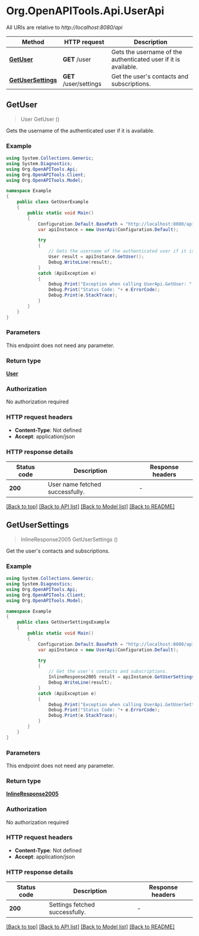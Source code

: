 # Org.OpenAPITools.Api.UserApi

All URIs are relative to *http://localhost:8080/api*

Method | HTTP request | Description
------------- | ------------- | -------------
[**GetUser**](UserApi.md#getuser) | **GET** /user | Gets the username of the authenticated user if it is available.
[**GetUserSettings**](UserApi.md#getusersettings) | **GET** /user/settings | Get the user&#39;s contacts and subscriptions.



## GetUser

> User GetUser ()

Gets the username of the authenticated user if it is available.

### Example

```csharp
using System.Collections.Generic;
using System.Diagnostics;
using Org.OpenAPITools.Api;
using Org.OpenAPITools.Client;
using Org.OpenAPITools.Model;

namespace Example
{
    public class GetUserExample
    {
        public static void Main()
        {
            Configuration.Default.BasePath = "http://localhost:8080/api";
            var apiInstance = new UserApi(Configuration.Default);

            try
            {
                // Gets the username of the authenticated user if it is available.
                User result = apiInstance.GetUser();
                Debug.WriteLine(result);
            }
            catch (ApiException e)
            {
                Debug.Print("Exception when calling UserApi.GetUser: " + e.Message );
                Debug.Print("Status Code: "+ e.ErrorCode);
                Debug.Print(e.StackTrace);
            }
        }
    }
}
```

### Parameters

This endpoint does not need any parameter.

### Return type

[**User**](User.md)

### Authorization

No authorization required

### HTTP request headers

- **Content-Type**: Not defined
- **Accept**: application/json

### HTTP response details
| Status code | Description | Response headers |
|-------------|-------------|------------------|
| **200** | User name fetched successfully. |  -  |

[[Back to top]](#)
[[Back to API list]](../README.md#documentation-for-api-endpoints)
[[Back to Model list]](../README.md#documentation-for-models)
[[Back to README]](../README.md)


## GetUserSettings

> InlineResponse2005 GetUserSettings ()

Get the user's contacts and subscriptions.

### Example

```csharp
using System.Collections.Generic;
using System.Diagnostics;
using Org.OpenAPITools.Api;
using Org.OpenAPITools.Client;
using Org.OpenAPITools.Model;

namespace Example
{
    public class GetUserSettingsExample
    {
        public static void Main()
        {
            Configuration.Default.BasePath = "http://localhost:8080/api";
            var apiInstance = new UserApi(Configuration.Default);

            try
            {
                // Get the user's contacts and subscriptions.
                InlineResponse2005 result = apiInstance.GetUserSettings();
                Debug.WriteLine(result);
            }
            catch (ApiException e)
            {
                Debug.Print("Exception when calling UserApi.GetUserSettings: " + e.Message );
                Debug.Print("Status Code: "+ e.ErrorCode);
                Debug.Print(e.StackTrace);
            }
        }
    }
}
```

### Parameters

This endpoint does not need any parameter.

### Return type

[**InlineResponse2005**](InlineResponse2005.md)

### Authorization

No authorization required

### HTTP request headers

- **Content-Type**: Not defined
- **Accept**: application/json

### HTTP response details
| Status code | Description | Response headers |
|-------------|-------------|------------------|
| **200** | Settings fetched successfully. |  -  |

[[Back to top]](#)
[[Back to API list]](../README.md#documentation-for-api-endpoints)
[[Back to Model list]](../README.md#documentation-for-models)
[[Back to README]](../README.md)

